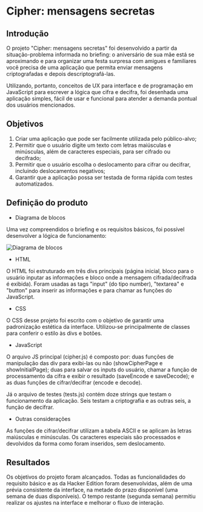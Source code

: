 # Cipher: mensagens secretas

## Introdução

O projeto "Cipher: mensagens secretas" foi desenvolvido a partir da situação-problema informada no briefing: o aniversário de sua mãe está se aproximando e para organizar uma  festa surpresa com amigues e familiares você precisa de uma aplicação que permita enviar mensagens criptografadas e depois descriptografá-las.

Utilizando, portanto, conceitos de UX para interface e de programação em JavaScript para escrever a lógica que cifra e decifra, foi desenhada uma aplicação simples, fácil de usar e funcional para atender a demanda pontual dos usuários mencionados.

## Objetivos

1. Criar uma aplicação que pode ser facilmente utilizada pelo público-alvo;
2. Permitir que o usuário digite um texto com letras maiúsculas e minúsculas, além de caracteres especiais, para ser cifrado ou decifrado;
3. Permitir que o usuário escolha o deslocamento para cifrar ou decifrar, incluindo deslocamentos negativos;
4. Garantir que a aplicação possa ser testada de forma rápida com testes automatizados.

## Definição do produto

* Diagrama de blocos

Uma vez compreendidos o briefing e os requisitos básicos, foi possível desenvolver a lógica de funcionamento:

![Diagrama de blocos](https://uploaddeimagens.com.br/images/001/868/902/original/cipher-diagrama.png)


* HTML

O HTML foi estruturado em três divs principais (página inicial, bloco para o usuário inputar as informações e bloco onde a mensagem cifrada/decifrada é exibida). Foram usadas as tags "input" (do tipo  number), "textarea" e "button" para inserir as informações e para chamar as funções do JavaScript.

* CSS

O CSS desse projeto foi escrito com o objetivo de garantir uma padronização estética da interface. Utilizou-se principalmente de classes para conferir o estilo às divs e botões.

* JavaScript

O arquivo JS principal (cipher.js) é composto por: duas funções de manipulação das div para exibi-las ou não  (showCipherPage e showInitialPage); duas para salvar os inputs do usuário, chamar a função de processamento da cifra e exibir o resultado (saveEncode e saveDecode); e as duas funções de cifrar/decifrar (encode e decode).

Já o arquivo de testes (tests.js) contém doze strings que testam o funcionamento da aplicação. Seis testam a criptografia e as outras seis, a função de decifrar.

* Outras considerações

As funções de cifrar/decifrar utilizam a tabela ASCII e se aplicam às letras maiúsculas e minúsculas. Os caracteres especiais são processados e devolvidos da forma como foram inseridos, sem deslocamento. 

## Resultados
Os objetivos do projeto foram alcançados. Todas as funcionalidades do requisito básico e as da Hacker Edition foram desenvolvidas, além de uma prévia consistente da interface, na metade do prazo disponível (uma semana de duas disponíveis). O tempo restante (segunda semana) permitiu realizar os ajustes na interface e melhorar o fluxo de interação.

